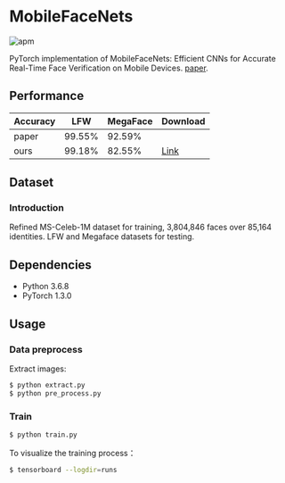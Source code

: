 # MobileFaceNets

![apm](https://img.shields.io/apm/l/vim-mode.svg)

PyTorch implementation of MobileFaceNets: Efficient CNNs for Accurate Real-Time Face Verification on Mobile Devices.
[paper](https://arxiv.org/abs/1804.07573).

## Performance

|Accuracy|LFW|MegaFace|Download|
|---|---|---|---|
|paper|99.55%|92.59%||
|ours|99.18%|82.55%|[Link](https://github.com/foamliu/MobileFaceNet/releases/download/v1.0/mobilefacenet_scripted.pt)|

## Dataset
### Introduction

Refined MS-Celeb-1M dataset for training, 3,804,846 faces over 85,164 identities. 
LFW and Megaface datasets for testing.

## Dependencies
- Python 3.6.8
- PyTorch 1.3.0

## Usage

### Data preprocess
Extract images:
```bash
$ python extract.py
$ python pre_process.py
```

### Train
```bash
$ python train.py
```

To visualize the training process：
```bash
$ tensorboard --logdir=runs
```



